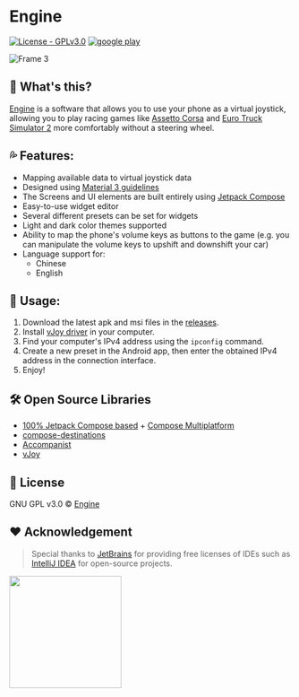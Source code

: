 # Engine

[![License - GPLv3.0](https://img.shields.io/badge/License-GPLv3.0-2ea44f)](https://choosealicense.com/licenses/gpl-3.0/#) <a href="https://play.google.com/store/apps/details?id=com.github.whitescent.engine"><img alt="google play" src="https://github.com/whitescent/Engine/assets/31311826/fcf2f7bc-920e-4858-be79-1320cde43898"></a>

![Frame 3](https://user-images.githubusercontent.com/31311826/218239687-d6f85bbb-2eef-410e-bd41-472cb7e178b7.png)


## 🤔 What's this?

[Engine](https://github.com/whitescent/Engine) is a software that allows you to use your phone as a virtual joystick, allowing you to play racing games like [Assetto Corsa](https://store.steampowered.com/app/244210/_Assetto_Corsa/) and [Euro Truck Simulator 2](https://store.steampowered.com/app/227300/Euro_Truck_Simulator_2/) more comfortably without a steering wheel.

## 💦 Features:

* Mapping available data to virtual joystick data
* Designed using [Material 3 guidelines](https://m3.material.io/)
* The Screens and UI elements are built entirely using [Jetpack Compose](https://developer.android.com/jetpack/compose)
* Easy-to-use widget editor
* Several different presets can be set for widgets
* Light and dark color themes supported
* Ability to map the phone's volume keys as buttons to the game (e.g. you can manipulate the volume keys to upshift and downshift your car)
* Language support for:
  * Chinese
  * English
  
## 🚀 Usage:

1. Download the latest apk and msi files in the [releases](https://github.com/whitescent/Engine/releases).
2. Install [vJoy driver](https://github.com/jshafer817/vJoy/releases/tag/v2.1.9.1) in your computer. 
3. Find your computer's IPv4 address using the `ipconfig` command.
4. Create a new preset in the Android app, then enter the obtained IPv4 address in the connection interface.
5. Enjoy!

## 🛠 Open Source Libraries

* [100% Jetpack Compose based](https://developer.android.com/jetpack/compose) + [Compose Multiplatform](https://github.com/JetBrains/compose-jb)
* [compose-destinations](https://github.com/raamcosta/compose-destinations)
* [Accompanist](https://github.com/google/accompanist)
* [vJoy](https://github.com/jshafer817/vJoy)

## 📄 License

GNU GPL v3.0 © [Engine](https://github.com/whitescent/Engine)

## ❤️ Acknowledgement

> Special thanks to [JetBrains](https://www.jetbrains.com/?from=engine) for providing free licenses of IDEs such as [IntelliJ IDEA](https://www.jetbrains.com/idea/?from=engine) for open-source projects.

[<img src="https://resources.jetbrains.com/storage/products/company/brand/logos/jb_beam.png" width="200"/>](https://www.jetbrains.com/?from=engine)
